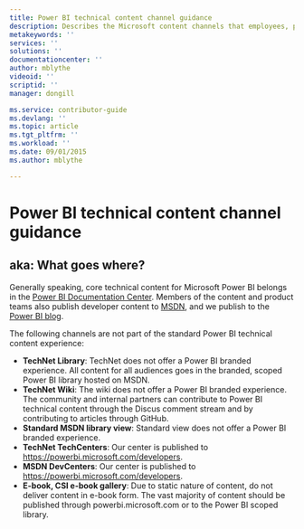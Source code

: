 ```yaml
---
title: Power BI technical content channel guidance
description: Describes the Microsoft content channels that employees, partners, and community contributors should use for publishing Power BI technical content.
metakeywords: ''
services: ''
solutions: ''
documentationcenter: ''
author: mblythe
videoid: ''
scriptid: ''
manager: dongill

ms.service: contributor-guide
ms.devlang: ''
ms.topic: article
ms.tgt_pltfrm: ''
ms.workload: ''
ms.date: 09/01/2015
ms.author: mblythe

---
```

# Power BI technical content channel guidance
## aka: What goes where?
Generally speaking, core technical content for Microsoft Power BI belongs in the [Power BI Documentation Center](https://powerbi.microsoft.com/documentation). Members of the content and product teams also publish developer content to [MSDN](https://msdn.microsoft.com/en-us/library/dn877544.aspx), and we publish to the [Power BI blog](http://blogs.msdn.com/b/powerbi/). 

The following channels are not part of the standard Power BI technical content experience:

* **TechNet Library**: TechNet does not offer a Power BI branded experience. All content for all audiences goes in the branded, scoped Power BI library hosted on MSDN.
* **TechNet Wiki**: The wiki does not offer a Power BI branded experience. The community and internal partners can contribute to Power BI technical content through the Discus comment stream and by contributing to articles through GitHub.
* **Standard MSDN library view**: Standard view does not offer a Power BI branded experience.
* **TechNet TechCenters**: Our center is published to https://powerbi.microsoft.com/developers.
* **MSDN DevCenters**: Our center is published to https://powerbi.microsoft.com/developers.
* **E-book, CSI e-book gallery**: Due to static nature of content, do not deliver content in e-book form. The vast majority of content should be published through powerbi.microsoft.com or to the Power BI scoped library.


